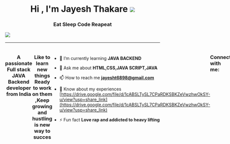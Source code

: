 <!-- <h1 align="center">Hi 👋, I'm Jayesh Thakare</h1> -->
<h1 align="center">Hi , I'm Jayesh Thakare <img src="https://media.giphy.com/media/hvRJCLFzcasrR4ia7z/giphy.gif" width="35"></h1>
<h3 align="center">Eat Sleep Code Reapeat </h3>

<div align="center">

</div>
     <a href="#" align="center"><img src="https://readme-typing-svg.herokuapp.com?color=FFF&center=true&lines=1500%2B+Hours+of+Coding+Experience;Data+Structure;Algorithm;JAVA;Full+Stack+Web+Developer;Spring+Booot;Multitaskig+is+everything"></img></a>
     <hr/>
     <div style="display:flex">
    <p align="left" style="max-width:40%"><h3 align="center">A passionate Full stack JAVA Backend developer from India </h3>
     <h3 align="center">Like to learn new things Ready to work on them ,Keep growing and hustling is new way to succes</h3>
     

- 🌱 I’m currently learning **JAVA BACKEND**

- 💬 Ask me about **HTML,CSS,JAVA SCRIPT,JAVA**

- 📫 How to reach me **jayesht6898@gmail.com**

- 📄 Know about my experiences [https://drive.google.com/file/d/1cABSLTySL7CPaRDKSBKZeVwzhwOkSY-u/view?usp=share_link](https://drive.google.com/file/d/1cABSLTySL7CPaRDKSBKZeVwzhwOkSY-u/view?usp=share_link)

- ⚡ Fun fact **Love rap and addicted to heavy lifting**

<h3 align="left">Connect with me:</h3>
  <div Margin="Auto" class="column">
    <img src="https://www.sarvika.com/wp-content/uploads/2021/03/Backend-Developer-Python-GIF-Dribble.gif" alt="Snow" style="width:40%">
    <p align="left">
<a href="https://linkedin.com/in/https://www.linkedin.com/in/jayesh-thakare-a4381a214/" target="blank"><img align="center" src="https://raw.githubusercontent.com/rahuldkjain/github-profile-readme-generator/master/src/images/icons/Social/linked-in-alt.svg" alt="https://www.linkedin.com/in/jayesh-thakare-a4381a214/" height="60" width="60" /></a>
<a href="https://www.hackerrank.com/https://www.hackerrank.com/jayesht6masai" target="blank"><img align="center" src="https://raw.githubusercontent.com/rahuldkjain/github-profile-readme-generator/master/src/images/icons/Social/hackerrank.svg" alt="https://www.hackerrank.com/jayesht6masai" height="60" width="60" /></a>
</p>
  </div>
  

<h3 align="left">Languages and Tools:</h3>
<p align="left"> <a href="https://getbootstrap.com" target="_blank" rel="noreferrer"> <img src="https://raw.githubusercontent.com/devicons/devicon/master/icons/bootstrap/bootstrap-plain-wordmark.svg" alt="bootstrap" width="40" height="40"/> </a> <a href="https://www.w3schools.com/css/" target="_blank" rel="noreferrer"> <img src="https://raw.githubusercontent.com/devicons/devicon/master/icons/css3/css3-original-wordmark.svg" alt="css3" width="40" height="40"/> </a> <a href="https://git-scm.com/" target="_blank" rel="noreferrer"> <img src="https://www.vectorlogo.zone/logos/git-scm/git-scm-icon.svg" alt="git" width="40" height="40"/> </a> <a href="https://www.w3.org/html/" target="_blank" rel="noreferrer"> <img src="https://raw.githubusercontent.com/devicons/devicon/master/icons/html5/html5-original-wordmark.svg" alt="html5" width="40" height="40"/> </a> <a href="https://www.java.com" target="_blank" rel="noreferrer"> <img src="https://raw.githubusercontent.com/devicons/devicon/master/icons/java/java-original.svg" alt="java" width="40" height="40"/> </a> <a href="https://developer.mozilla.org/en-US/docs/Web/JavaScript" target="_blank" rel="noreferrer"> <img src="https://raw.githubusercontent.com/devicons/devicon/master/icons/javascript/javascript-original.svg" alt="javascript" width="40" height="40"/> </a> <a href="https://www.mysql.com/" target="_blank" rel="noreferrer"> <img src="https://raw.githubusercontent.com/devicons/devicon/master/icons/mysql/mysql-original-wordmark.svg" alt="mysql" width="40" height="40"/> </a> <a href="https://spring.io/" target="_blank" rel="noreferrer"> <img src="https://www.vectorlogo.zone/logos/springio/springio-icon.svg" alt="spring" width="40" height="40"/> </a> </p>

<p><img align="left" src="https://github-readme-stats.vercel.app/api/top-langs?username=jayeshthakare98&show_icons=true&locale=en&layout=compact" alt="jayeshthakare98" /></p>

<p>&nbsp;<img align="center" src="https://github-readme-stats.vercel.app/api?username=jayeshthakare98&show_icons=true&locale=en" alt="jayeshthakare98" /></p>
 <p><img align="center" src="https://raw.githubusercontent.com/AkshatRastogi-1nC0re/AkshatRastogi-1nC0re/output/github-contribution-grid-snake-sissa-white.svg#gh-all-mode" alt="jayeshthakare98" height="300" width="100%"/></p>
<p><img align="center" src="https://github-readme-streak-stats.herokuapp.com/?user=jayeshthakare98&" alt="jayeshthakare98" /></p>
  
<h1 align="center">👋Thank you for visiting </h1>
  <p><img align="center" src="https://raw.githubusercontent.com/gist/MedRedha/fd8e2481bde2610c96b9aafde543879c/raw/88624e8d31c4295973dcb7c900dacf0edc0a6d99/coding.gif" alt="jayeshthakare98" height="300" width="100%"/></p>
    
  

